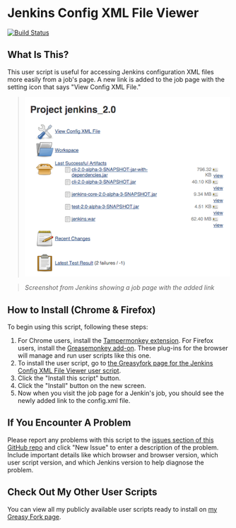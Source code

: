 # Jenkins Config XML File Viewer

[![Build Status](https://travis-ci.org/dbudwin/JenkinsConfigXMLFileViewer.svg?branch=master)](https://travis-ci.org/dbudwin/JenkinsConfigXMLFileViewer)

## What Is This?

This user script is useful for accessing Jenkins configuration XML files more easily from a job's page.  A new link is added to the job page with the setting icon that says "View Config XML File."

>![Preview of added link on Jenkin's job page](https://github.com/dbudwin/JenkinsConfigXMLFileViewer/blob/master/images/jenkinspreview.png)

>*Screenshot from Jenkins showing a job page with the added link*

## How to Install (Chrome & Firefox)

To begin using this script, following these steps:

1. For Chrome users, install the [Tampermonkey extension](https://chrome.google.com/webstore/detail/tampermonkey/dhdgffkkebhmkfjojejmpbldmpobfkfo?hl=en).  For Firefox users, install the [Greasemonkey add-on](https://addons.mozilla.org/en-US/firefox/addon/greasemonkey/).  These plug-ins for the browser will manage and run user scripts like this one.
2. To install the user script, go to [the Greasyfork page for the Jenkins Config XML File Viewer user script](https://greasyfork.org/en/scripts/18092-jenkins-config-xml-file-viewer).
3. Click the "Install this script" button.
4. Click the "Install" button on the new screen.
5. Now when you visit the job page for a Jenkin's job, you should see the newly added link to the config.xml file.

## If You Encounter A Problem

Please report any problems with this script to the [issues section of this GitHub repo](https://github.com/dbudwin/JenkinsConfigXMLFileViewer/issues) and click "New Issue" to enter a description of the problem.  Include important details like which browser and browser version, which user script version, and which Jenkins version to help diagnose the problem.

## Check Out My Other User Scripts

You can view all my publicly available user scripts ready to install on [my Greasy Fork page](https://greasyfork.org/en/users/32459-dbudwin).
